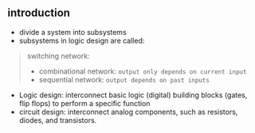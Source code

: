 ## introduction
- divide a system into subsystems
- subsystems in logic design are called:
> switching network:
> - combinational network: `output only depends on current input`
> - sequential network: `output depends on past inputs`

- Logic design: interconnect basic logic (digital) building blocks (gates, flip flops) to perform a specific function
- circuit design: interconnect analog components, such as resistors, diodes, and transistors.

